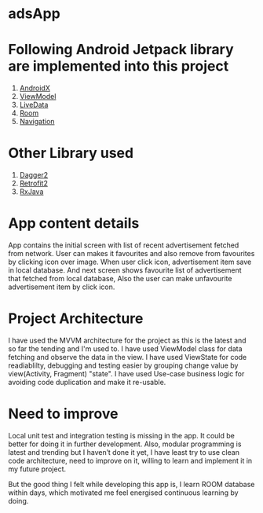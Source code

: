 # adsApp

# Following  Android Jetpack library are implemented into this project
1. [AndroidX](https://developer.android.com/jetpack/androidx)<br/>
2. [ViewModel](https://developer.android.com/topic/libraries/architecture/viewmodel)
3. [LiveData](https://developer.android.com/topic/libraries/architecture/livedata#:~:text=LiveData%20Overview%20Part%20of%20Android,activities%2C%20fragments%2C%20or%20services.)
4. [Room](https://developer.android.com/reference/androidx/room/package-summary#:~:text=Room%20is%20a%20Database%20Object,such%20queries%20at%20compile%20time.)
5. [Navigation](https://developer.android.com/guide/navigation/navigation-getting-started)<br/>
# Other Library used
1. [Dagger2](https://dagger.dev/dev-guide/) 
2. [Retrofit2](https://square.github.io/retrofit/)
3. [RxJava](https://github.com/ReactiveX/RxJava)

# App content details
 App contains the initial screen with list of recent advertisement fetched from network. User can makes  it favourites and also remove from favourites by clicking icon over image. When user click icon, advertisement item save in local database. And next screen shows favourite list of advertisement that fetched from local database, Also the user can make unfavourite advertisement item by click icon. 
 # Project Architecture
I have used the MVVM architecture for the project as this is the latest and so far the tending and I'm used to. I have used ViewModel class for data fetching and observe the data in the view. I have used ViewState for code readiablilty, debugging and testing easier by grouping change value by view(Activity, Fragment) "state". I have used Use-case business logic for avoiding code duplication and make it re-usable.<br/>

# Need to improve
Local unit test and integration testing is missing in the app. It could be better for doing it in further development. Also, modular programming is latest and trending but I haven’t done it yet, I have least try to use clean code architecture, need to improve on it, willing to learn and implement it in my future project.

But the good thing I felt while developing this app is, I learn ROOM database within days, which motivated me feel energised continuous learning by doing. 
